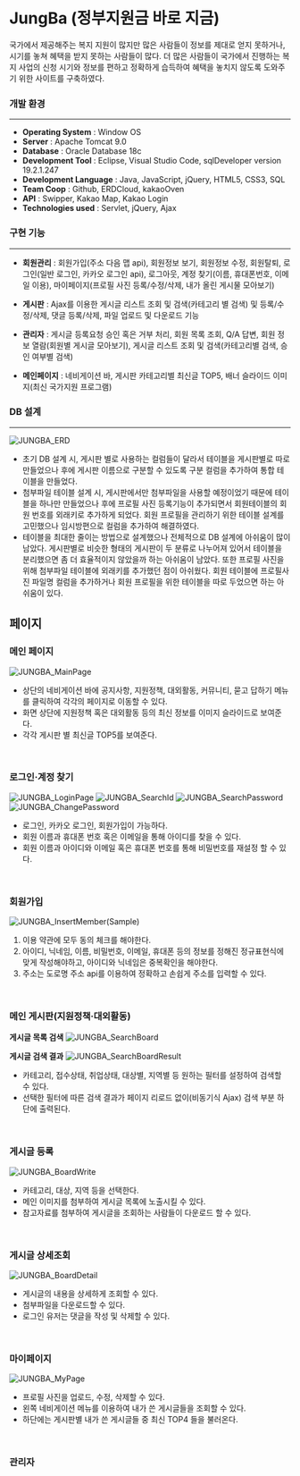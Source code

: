 # JungBa (정부지원금 바로 지금)
국가에서 제공해주는 복지 지원이 많지만 많은 사람들이 정보를 제대로 얻지 못하거나, 시기를 놓쳐 혜택을 받지 못하는 사람들이 많다. 더 많은 사람들이 국가에서 진행하는 복지 사업의 신청 시기와 정보를 편하고 정확하게 습득하여 혜택을 놓치지 않도록 도와주기 위한 사이트를 구축하였다.

### 개발 환경
___
- **Operating System** : Window OS
- **Server** : Apache Tomcat 9.0
- **Database** : Oracle Database 18c
- **Development Tool** : Eclipse, Visual Studio Code, sqlDeveloper version 19.2.1.247
- **Development Language** :  Java, JavaScript, jQuery, HTML5, CSS3, SQL
- **Team Coop** : Github, ERDCloud, kakaoOven
- **API** : Swipper, Kakao Map, Kakao Login
- **Technologies used** : Servlet, jQuery, Ajax


### 구현 기능
___
- **회원관리** : 회원가입(주소 다음 맵 api), 회원정보 보기, 회원정보 수정, 회원탈퇴, 로그인(일반 로그인, 카카오 로그인 api), 로그아웃, 계정 찾기(이름, 휴대폰번호, 이메일 이용), 마이페이지(프로필 사진 등록/수정/삭제, 내가 올린 게시물 모아보기)

- **게시판** : Ajax를 이용한 게시글 리스트 조회 및 검색(카테고리 별 검색) 및 등록/수정/삭제, 댓글 등록/삭제, 파일 업로드 및 다운로드 기능

- **관리자** : 게시글 등록요청 승인 혹은 거부 처리, 회원 목록 조회, Q/A 답변, 회원 정보 열람(회원별 게시글 모아보기), 게시글 리스트 조회 및 검색(카테고리별 검색, 승인 여부별 검색)

- **메인페이지** : 네비게이션 바, 게시판 카테고리별 최신글 TOP5, 배너 슬라이드 이미지(최신 국가지원 프로그램)

### DB 설계
___
![JUNGBA_ERD](https://user-images.githubusercontent.com/64412357/103795243-164fc400-5089-11eb-8750-d29b06b169ae.png)

- 초기 DB 설계 시, 게시판 별로 사용하는 컬럼들이 달라서 테이블을 게시판별로 따로 만들었으나 후에 게시판 이름으로 구분할 수 있도록 구분 컬럼을 추가하여 통합 테이블을 만들었다. 
- 첨부파일 테이블 설계 시, 게시판에서만 첨부파일을 사용할 예정이었기 때문에 테이블을 하나만 만들었으나 후에 프로필 사진 등록기능이 추가되면서 회원테이블의 회원 번호를 외래키로 추가하게 되었다. 회원 프로필을 관리하기 위한 테이블 설계를 고민했으나 임시방편으로 컬럼을 추가하여 해결하였다. 
- 테이블을 최대한 줄이는 방법으로 설계했으나 전체적으로 DB 설계에 아쉬움이 많이 남았다. 게시판별로 비슷한 형태의 게시판이 두 분류로 나누어져 있어서 테이블을 분리했으면 좀 더 효율적이지 않았을까 하는 아쉬움이 남았다. 또한 프로필 사진을 위해 첨부파일 테이블에 외래키를 추가했던 점이 아쉬웠다. 회원 테이블에 프로필사진 파일명 컬럼을 추가하거나 회원 프로필을 위한 테이블을 따로 두었으면 하는 아쉬움이 있다.


## 페이지
 ### 메인 페이지

![JUNGBA_MainPage](https://user-images.githubusercontent.com/64412357/103849507-3367af80-50e8-11eb-9566-cfd1d2f481c2.png)

- 상단의 네비게이션 바에 공지사항, 지원정책, 대외활동, 커뮤니티, 묻고 답하기 메뉴를 클릭하여 각각의 페이지로 이동할 수 있다.
- 화면 상단에 지원정책 혹은 대외활동 등의 최신 정보를 이미지 슬라이드로 보여준다.
- 각각 게시판 별 최신글 TOP5를 보여준다.

<br>

 ### 로그인·계정 찾기

![JUNGBA_LoginPage](https://user-images.githubusercontent.com/64412357/103849812-05cf3600-50e9-11eb-94a8-57ab6dec14d4.png)
![JUNGBA_SearchId](https://user-images.githubusercontent.com/64412357/103850341-5b581280-50ea-11eb-8beb-44ed0ce37007.png)
![JUNGBA_SearchPassword](https://user-images.githubusercontent.com/64412357/103850344-5bf0a900-50ea-11eb-9094-68c38b3a7809.png)
![JUNGBA_ChangePassword](https://user-images.githubusercontent.com/64412357/103850345-5c893f80-50ea-11eb-9fb8-c1bd60b986db.png)

- 로그인, 카카오 로그인, 회원가입이 가능하다.
- 회원 이름과 휴대폰 번호 혹은 이메일을 통해 아이디를 찾을 수 있다.
- 회원 이름과 아이디와 이메일 혹은 휴대폰 번호를 통해 비밀번호를 재설정 할 수 있다.

<br>

 ### 회원가입

![JUNGBA_InsertMember(Sample)](https://user-images.githubusercontent.com/64412357/103849511-3793cd00-50e8-11eb-8737-a36b901f2f9e.png)

1. 이용 약관에 모두 동의 체크를 해야한다.
2. 아이디, 닉네임, 이름, 비밀번호, 이메일, 휴대폰 등의 정보를 정해진 정규표현식에 맞게 작성해야하고, 아이디와 닉네임은 중복확인을 해야한다.
3. 주소는 도로명 주소 api를 이용하여 정확하고 손쉽게 주소를 입력할 수 있다.

<br>

### 메인 게시판(지원정책·대외활동)

**게시글 목록 검색**
![JUNGBA_SearchBoard](https://user-images.githubusercontent.com/64412357/103851310-d6222d00-50ec-11eb-9cd0-030b978523ed.png)

**게시글 검색 결과**
![JUNGBA_SearchBoardResult](https://user-images.githubusercontent.com/64412357/103851507-52b50b80-50ed-11eb-8f89-4207bf969103.png)

- 카테고리, 접수상태, 취업상태, 대상별, 지역별 등 원하는 필터를 설정하여 검색할 수 있다.
- 선택한 필터에 따른 검색 결과가 페이지 리로드 없이(비동기식 Ajax) 검색 부분 하단에 출력된다.

<br>

### 게시글 등록
![JUNGBA_BoardWrite](https://user-images.githubusercontent.com/64412357/103854278-6a8f8e00-50f3-11eb-8df0-1d0e43848c63.png)

- 카테고리, 대상, 지역 등을 선택한다.
- 메인 이미지를 첨부하여 게시글 목록에 노출시킬 수 있다.
- 참고자료를 첨부하여 게시글을 조회하는 사람들이 다운로드 할 수 있다.

<br>

### 게시글 상세조회
![JUNGBA_BoardDetail](https://user-images.githubusercontent.com/64412357/103854271-68c5ca80-50f3-11eb-99d2-94bd03c1899f.png)

- 게시글의 내용을 상세하게 조회할 수 있다.
- 첨부파일을 다운로드할 수 있다.
- 로그인 유저는 댓글을 작성 및 삭제할 수 있다.

<br>

### 마이페이지
![JUNGBA_MyPage](https://user-images.githubusercontent.com/64412357/103854290-74b18c80-50f3-11eb-923c-e6a2f86186f5.png)

- 프로필 사진을 업로드, 수정, 삭제할 수 있다.
- 왼쪽 네비게이션 메뉴를 이용하여 내가 쓴 게시글들을 조회할 수 있다.
- 하단에는 게시판별 내가 쓴 게시글들 중 최신 TOP4 들을 불러온다.

<br>

### 관리자


